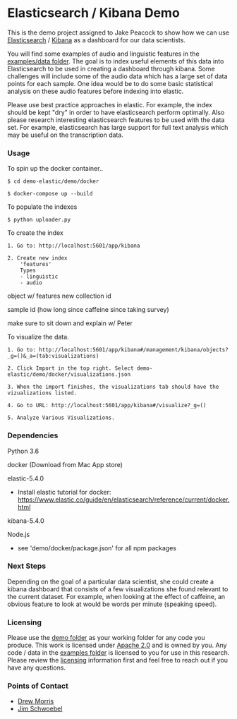 # Elasticsearch / Kibana Demo

This is the demo project assigned to Jake Peacock to show how we can use [Elasticsearch](https://www.elastic.co/) / [Kibana](https://www.elastic.co/products/kibana) as a dashboard for our data scientists.

You will find some examples of audio and linguistic features in the [examples/data folder](./examples/data). The goal is to index useful elements of this data into Elasticsearch to be used in creating a dashboard through kibana. Some challenges will include some of the audio data which has a large set of data points for each sample. One idea would be to do some basic statistical analysis on these audio features before indexing into elastic.

Please use best practice approaches in elastic. For example, the index should be kept "dry" in order to have elasticsearch perform optimally. Also please research interesting elasticsearch features to be used with the data set. For example, elasticsearch has large support for full text analysis which may be useful on the transcription data.

### Usage

To spin up the docker container..

	$ cd demo-elastic/demo/docker

	$ docker-compose up --build

To populate the indexes

	$ python uploader.py

To create the index 

	1. Go to: http://localhost:5601/app/kibana

	2. Create new index
		'features'
		Types
		- linguistic
		- audio

object w/ features
new collection id

sample id (how long since caffeine since taking survey)

make sure to sit down and explain w/ Peter

To visualize the data.

	1. Go to: http://localhost:5601/app/kibana#/management/kibana/objects?_g=()&_a=(tab:visualizations)

	2. Click Import in the top right. Select demo-elastic/demo/docker/visualizations.json

	3. When the import finishes, the visualizations tab should have the vizualizations listed.

	4. Go to URL: http://localhost:5601/app/kibana#/visualize?_g=()

	5. Analyze Various Visualizations.


### Dependencies

Python 3.6

docker (Download from Mac App store)

elastic-5.4.0

- Install elastic tutorial for docker: https://www.elastic.co/guide/en/elasticsearch/reference/current/docker.html

kibana-5.4.0

Node.js 
- see 'demo/docker/package.json' for all npm packages


### Next Steps

Depending on the goal of a particular data scientist, she could create a kibana dashboard that consists of a few visualizations she 
found relevant to the current dataset. For example, when looking at the effect of caffeine, an obvious feature to look at would be
words per minute (speaking speed).


### Licensing

Please use the [demo folder](./demo/) as your working folder for any code you produce. This work is licensed under [Apache 2.0](./demo/LICENSE) and is owned by you. Any code / data in the [examples folder](./examples/) is licensed to you for use in this research. Please review the [licensing](./examples/LICENSE) information first and feel free to reach out if you have any questions.

### Points of Contact
- [Drew Morris](mailto:drew@neurolex.co)
- [Jim Schwoebel](mailto:jim@neurolex.co)